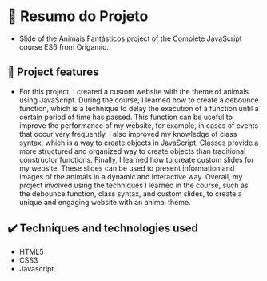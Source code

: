 <h1> 📁 Resumo do Projeto</h1>

-   Slide of the Animais Fantásticos project of the Complete JavaScript course ES6 from Origamid.

## 🔨 Project features

-   For this project, I created a custom website with the theme of animals using JavaScript. During the course, I learned how to create a debounce function, which is a technique to delay the execution of a function until a certain period of time has passed. This function can be useful to improve the performance of my website, for example, in cases of events that occur very frequently.
    I also improved my knowledge of class syntax, which is a way to create objects in JavaScript. Classes provide a more structured and organized way to create objects than traditional constructor functions.
    Finally, I learned how to create custom slides for my website. These slides can be used to present information and images of the animals in a dynamic and interactive way.
    Overall, my project involved using the techniques I learned in the course, such as the debounce function, class syntax, and custom slides, to create a unique and engaging website with an animal theme.

## ✔️ Techniques and technologies used

-   HTML5
-   CSS3
-   Javascript
